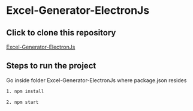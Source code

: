 # Excel-Generator-ElectronJs

## Click to clone this repository
[Excel-Generator-ElectronJs](https://github.com/krishna-kashyap-dev/ElcetronJs-Excel-Generator)

## Steps to run the project
Go inside folder Excel-Generator-ElectronJs where package.json resides
```sh
1. npm install

2. npm start
```
